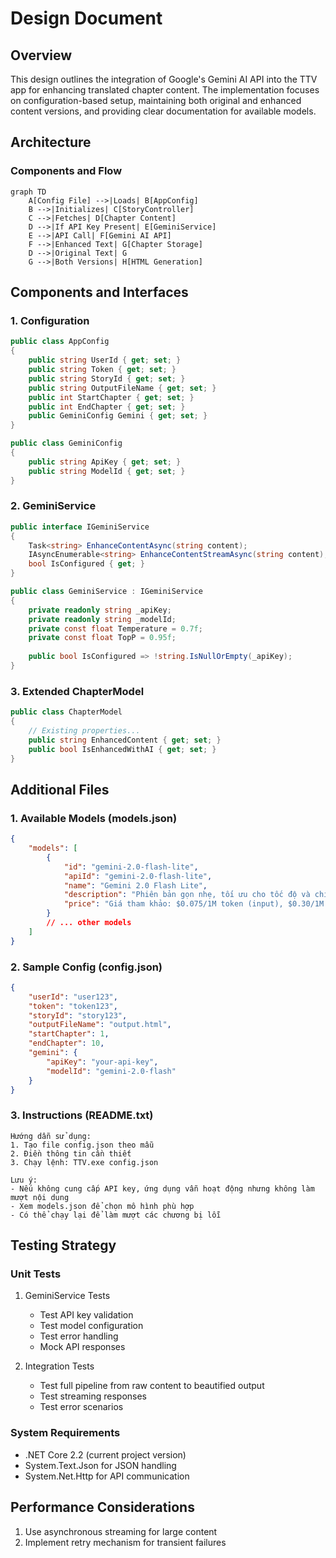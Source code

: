 # Design Document

## Overview
This design outlines the integration of Google's Gemini AI API into the TTV app for enhancing translated chapter content. The implementation focuses on configuration-based setup, maintaining both original and enhanced content versions, and providing clear documentation for available models.

## Architecture

### Components and Flow
```mermaid
graph TD
    A[Config File] -->|Loads| B[AppConfig]
    B -->|Initializes| C[StoryController]
    C -->|Fetches| D[Chapter Content]
    D -->|If API Key Present| E[GeminiService]
    E -->|API Call| F[Gemini AI API]
    F -->|Enhanced Text| G[Chapter Storage]
    D -->|Original Text| G
    G -->|Both Versions| H[HTML Generation]
```

## Components and Interfaces

### 1. Configuration
```csharp
public class AppConfig
{
    public string UserId { get; set; }
    public string Token { get; set; }
    public string StoryId { get; set; }
    public string OutputFileName { get; set; }
    public int StartChapter { get; set; }
    public int EndChapter { get; set; }
    public GeminiConfig Gemini { get; set; }
}

public class GeminiConfig
{
    public string ApiKey { get; set; }
    public string ModelId { get; set; }
}
```

### 2. GeminiService
```csharp
public interface IGeminiService
{
    Task<string> EnhanceContentAsync(string content);
    IAsyncEnumerable<string> EnhanceContentStreamAsync(string content);
    bool IsConfigured { get; }
}

public class GeminiService : IGeminiService
{
    private readonly string _apiKey;
    private readonly string _modelId;
    private const float Temperature = 0.7f;
    private const float TopP = 0.95f;
    
    public bool IsConfigured => !string.IsNullOrEmpty(_apiKey);
}
```

### 3. Extended ChapterModel
```csharp
public class ChapterModel
{
    // Existing properties...
    public string EnhancedContent { get; set; }
    public bool IsEnhancedWithAI { get; set; }
}
```

## Additional Files

### 1. Available Models (models.json)
```json
{
    "models": [
        {
            "id": "gemini-2.0-flash-lite",
            "apiId": "gemini-2.0-flash-lite",
            "name": "Gemini 2.0 Flash Lite",
            "description": "Phiên bản gọn nhẹ, tối ưu cho tốc độ và chi phí cực thấp...",
            "price": "Giá tham khảo: $0.075/1M token (input), $0.30/1M token (output)"
        }
        // ... other models
    ]
}
```

### 2. Sample Config (config.json)
```json
{
    "userId": "user123",
    "token": "token123",
    "storyId": "story123",
    "outputFileName": "output.html",
    "startChapter": 1,
    "endChapter": 10,
    "gemini": {
        "apiKey": "your-api-key",
        "modelId": "gemini-2.0-flash"
    }
}
```

### 3. Instructions (README.txt)
```text
Hướng dẫn sử dụng:
1. Tạo file config.json theo mẫu
2. Điền thông tin cần thiết
3. Chạy lệnh: TTV.exe config.json

Lưu ý:
- Nếu không cung cấp API key, ứng dụng vẫn hoạt động nhưng không làm mượt nội dung
- Xem models.json để chọn mô hình phù hợp
- Có thể chạy lại để làm mượt các chương bị lỗi
```

## Testing Strategy

### Unit Tests
1. GeminiService Tests
   - Test API key validation
   - Test model configuration
   - Test error handling
   - Mock API responses

2. Integration Tests
   - Test full pipeline from raw content to beautified output
   - Test streaming responses
   - Test error scenarios

### System Requirements
- .NET Core 2.2 (current project version)
- System.Text.Json for JSON handling
- System.Net.Http for API communication

## Performance Considerations
1. Use asynchronous streaming for large content
2. Implement retry mechanism for transient failures
